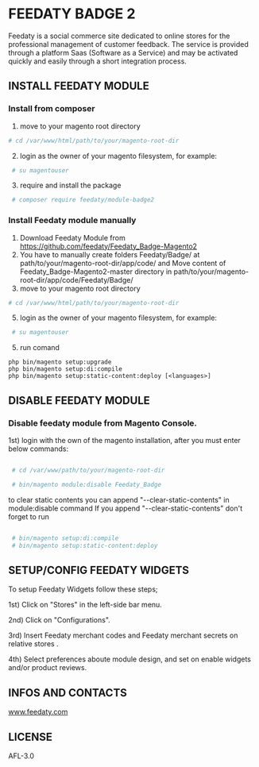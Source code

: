 <h1> FEEDATY BADGE 2</h1>


Feedaty is a social commerce site dedicated to online stores for the professional management of customer feedback. 
The service is provided through a platform Saas (Software as a Service) and may be activated quickly and easily through a short integration process.


<h2> INSTALL FEEDATY MODULE </h2>


<h3> Install from composer </h3>

1) move to your magento root directory
 ```bash
 # cd /var/www/html/path/to/your/magento-root-dir
```

2)  login as the owner of your magento filesystem, for example:
```bash
 # su magentouser
```
3) require and install the package

```bash
 # composer require feedaty/module-badge2
```
 
<h3> Install Feedaty module manually </h3>

1) Download Feedaty Module from https://github.com/feedaty/Feedaty_Badge-Magento2
2) You have to manually create folders Feedaty/Badge/ at path/to/your/magento-root-dir/app/code/ and Move content of Feedaty_Badge-Magento2-master directory in path/to/your/magento-root-dir/app/code/Feedaty/Badge/ 
3) move to your magento root directory
```bash
# cd /var/www/html/path/to/your/magento-root-dir
```
5) login as the owner of your magento filesystem, for example:
```bash
 # su magentouser
```
5) run comand
```
php bin/magento setup:upgrade
php bin/magento setup:di:compile
php bin/magento setup:static-content:deploy [<languages>]
```

<h2> DISABLE FEEDATY MODULE </h2>

<h3> Disable feedaty module from Magento Console. </h3>

1st) login with the own of the magento installation, after you must enter below commands:
```bash

 # cd /var/www/path/to/your/magento-root-dir

 # bin/magento module:disable Feedaty_Badge

```

to clear static contents you can append "--clear-static-contents" in module:disable command
If you append "--clear-static-contents" don't forget to run
```bash

 # bin/magento setup:di:compile
 # bin/magento setup:static-content:deploy

```

<h2> SETUP/CONFIG FEEDATY WIDGETS </h2>


To setup Feedaty Widgets follow these steps;

1st) Click on "Stores" in the left-side bar menu.

2nd) Click on "Configurations".

3rd) Insert Feedaty merchant codes and Feedaty merchant secrets on relative stores .

4th) Select preferences aboute module design, and set on enable widgets and/or product reviews.


<h2> INFOS AND CONTACTS </h2>

www.feedaty.com

<h2> LICENSE </h2>

AFL-3.0

